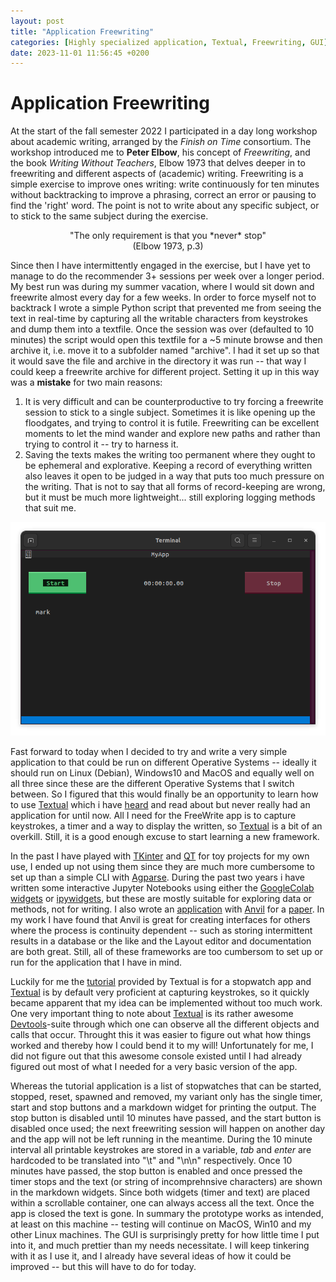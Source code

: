 ```yaml
---
layout: post
title: "Application Freewriting"
categories: [Highly specialized application, Textual, Freewriting, GUI]
date: 2023-11-01 11:56:45 +0200
---
```



# Application Freewriting

At the start of the fall semester 2022 I participated in a day long workshop about
academic writing, arranged by the *Finish on Time* consortium.
The workshop introduced me to **Peter Elbow**, his concept of *Freewriting*,
and the book *Writing Without Teachers*, Elbow 1973 that delves deeper in to
freewriting and different aspects of (academic) writing.
Freewriting is a simple exercise to improve ones writing:
write continuously for ten minutes without backtracking to improve a phrasing,
correct an error or pausing to find the 'right' word. The point is not to write
about any specific subject, or to stick to the same subject during the exercise.

<p style="text-align: center;">
"The only requirement is that you *never* stop"
 <br>  (Elbow 1973, p.3)
</p>

Since then I have intermittently engaged in the exercise, but I have yet to
manage to do the recommender 3+ sessions per week over a longer period.
My best run was during my summer vacation, where I would sit down and freewrite
almost every day for a few weeks. In order to force myself not to backtrack I
wrote a simple Python script that prevented me from seeing the text in
real-time by capturing all the writable characters from keystrokes and
dump them into a textfile. Once the session was over (defaulted to 10 minutes)
the script would open this textfile for a ~5 minute browse and then archive it,
i.e. move it to a subfolder named "archive". I had it set up so that it would
save the file and archive in the directory it was run -- that way I could keep
a freewrite archive for different project.
Setting it up in this way was a **mistake** for two main reasons:
1. It is very difficult and can be counterproductive to try forcing a
freewrite session to stick to a single subject. Sometimes it is like opening up
the floodgates, and trying to control it is futile. Freewriting can be
excellent moments to let the mind wander and explore new paths and rather than
trying to control it -- try to harness it.
2. Saving the texts makes the writing too permanent where they ought to be
ephemeral and explorative. Keeping a record of everything written also leaves
it open to be judged in a way that puts too much pressure on the writing.
That is not to say that all forms of record-keeping are wrong, but it must be
much more lightweight... still exploring logging methods that suit me.

![GUI of Textual-based Freewriting application ](https://github.com/MatJohaDH/MatJohaDH.github.io/blob/gh-pages/assets/images/2023-11-01_TextualFreewrite.png?raw=true)


Fast forward to today when I decided to try and write a very simple application
to that could be run on different Operative Systems -- ideally it should run on
Linux (Debian), Windows10 and MacOS and equally well on all three since these
are the different Operative Systems that I switch between.
So I figured that this would finally be an opportunity to learn how to use
[Textual](https://textual.textualize.io/) which i have
[heard](https://talkpython.fm/episodes/show/336/terminal-magic-with-rich-and-textuals)
and read about but never really had an application for until now.
All I need for the FreeWrite app is to capture keystrokes, a timer
and a way to display the written, so [Textual](https://textual.textualize.io/)
is a bit of an overkill. Still, it is a good enough excuse to start learning
a new framework.

In the past I have played with
[TKinter](https://docs.python.org/3/library/tkinter.html) and
[QT](https://www.qt.io/qt-for-python) for toy projects for
my own use, I ended up not using them since they are much more cumbersome to
set up than a simple CLI with
[Agparse](https://docs.python.org/3/library/argparse.html).
During the past two years i have written some interactive Jupyter Notebooks
using either the [GoogleColab widgets](https://github.com/MatJohaDH/LDA_playground)
or [ipywidgets](https://github.com/DigitalHistory-Lund/elam_stm_prep), but
these are mostly suitable for exploring data or methods, not for writing.
I also  wrote an [application](https://github.com/MatJohaDH/citadel) with
[Anvil](https://anvil.works/) for a
[paper](http://digitalhumanities.org/dhq/vol/17/2/000679/000679.html).
In my work I have found that Anvil is great for creating interfaces for others
where the process is continuity dependent -- such as storing intermittent
results in a database or the like and the Layout editor and documentation are
both great.
Still, all of these frameworks are too cumbersom to set up or run for the
application that I have in mind.

Luckily for me the [tutorial](https://textual.textualize.io/tutorial/) provided
by Textual is for a stopwatch app and [Textual](https://textual.textualize.io/) is by default very
proficient at capturing keystrokes, so it quickly became apparent that my idea
can be implemented without too much work.
One very important thing to note about [Textual](https://textual.textualize.io/) is its rather awesome
[Devtools](https://textual.textualize.io/guide/devtools/)-suite through which
one can observe all the different objects and calls that occur.
Throught this it was easier to figure out what how things worked and thereby
how I could bend it to my will! Unfortunately for me, I did not figure out that
this awesome console existed until I had already figured out most of what I
needed for a very basic version of the app.

Whereas the tutorial application is a list of stopwatches that can be started,
stopped, reset, spawned and removed, my variant only has the single timer,
start and stop buttons and a markdown widget for printing the output.
The stop button is disabled until 10 minutes have passed, and the start button
is disabled once used; the next freewriting session will happen on another day
and the app will not be left running in the meantime. During the 10 minute
interval all printable keystrokes are stored in a variable, *tab* and *enter*
are hardcoded to be translated into "\t" and "\n\n" respectively.
Once 10 minutes have passed, the stop button is enabled and once pressed the
timer stops and the text (or string of incomprehnsive characters) are shown in
the markdown widgets. Since both widgets (timer and text) are placed within a
scrollable container, one can always access all the text. Once the app is closed
the text is gone. In summary the prototype works as intended, at least on this
machine -- testing will  continue on MacOS, Win10 and my other Linux machines.
The GUI is surprisingly pretty for how little time I put into it, and much
prettier than my needs necessitate. I will keep tinkering with it as I use it,
and I already have several ideas of how it could be improved -- but this will
have to do for today.
